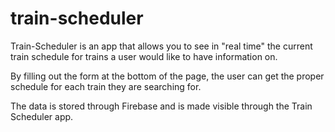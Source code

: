 # train-scheduler

Train-Scheduler is an app that allows you to see in "real time" the current train schedule for trains a user would like to have information on.

By filling out the form at the bottom of the page, the user can get the proper schedule for each train they are searching for.

The data is stored through Firebase and is made visible through the Train Scheduler app.


